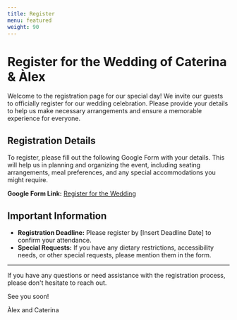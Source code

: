 ```yaml
---
title: Register
menu: featured
weight: 90
---
```


# Register for the Wedding of Caterina & Àlex

Welcome to the registration page for our special day! We invite our guests to officially register for our wedding celebration. Please provide your details to help us make necessary arrangements and ensure a memorable experience for everyone.

## Registration Details

To register, please fill out the following Google Form with your details. This will help us in planning and organizing the event, including seating arrangements, meal preferences, and any special accommodations you might require.

**Google Form Link:** [Register for the Wedding](https://your-google-form-link)

## Important Information

- **Registration Deadline:** Please register by [Insert Deadline Date] to confirm your attendance.
- **Special Requests:** If you have any dietary restrictions, accessibility needs, or other special requests, please mention them in the form.


---

If you have any questions or need assistance with the registration process, please don't hesitate to reach out.

See you soon!

Àlex and Caterina
